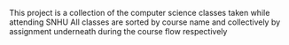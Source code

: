 This project is a collection of the computer science classes taken while attending SNHU
All classes are sorted by course name and collectively by assignment underneath during the
course flow respectively
